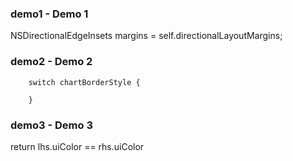 ### demo1 - Demo 1
NSDirectionalEdgeInsets margins = self.directionalLayoutMargins;

### demo2 - Demo 2
        switch chartBorderStyle {
            
        }

### demo3 - Demo 3
return lhs.uiColor == rhs.uiColor
